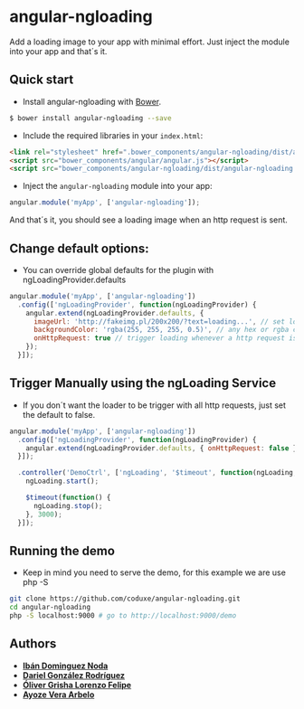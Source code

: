 # angular-ngloading

Add a loading image to your app with minimal effort. Just inject the module into your app and that´s it.

## Quick start

+ Install angular-ngloading with [Bower](https://github.com/bower/bower).

>
```bash
$ bower install angular-ngloading --save
```

+ Include the required libraries in your `index.html`:

>
``` html
<link rel="stylesheet" href=".bower_components/angular-ngloading/dist/angular-ngloading.min.css" >
<script src="bower_components/angular/angular.js"></script>
<script src="bower_components/angular-ngloading/dist/angular-ngloading.min.js"></script>
```

+ Inject the `angular-ngloading` module into your app:

>
``` js
angular.module('myApp', ['angular-ngloading']);
```

And that´s it, you should see a loading image when an http request is sent.

## Change default options:
+ You can override global defaults for the plugin with ngLoadingProvider.defaults

>
``` js
angular.module('myApp', ['angular-ngloading'])
  .config(['ngLoadingProvider', function(ngLoadingProvider) {
    angular.extend(ngLoadingProvider.defaults, {
      imageUrl: 'http://fakeimg.pl/200x200/?text=loading...', // set loading img
      backgroundColor: 'rgba(255, 255, 255, 0.5)', // any hex or rgba css value
      onHttpRequest: true // trigger loading whenever a http request is sent if set to true
    });
  }]);
```

## Trigger Manually using the ngLoading Service
+ If you don´t want the loader to be trigger with all http requests, just set the default to false.

>
``` js
angular.module('myApp', ['angular-ngloading'])
  .config(['ngLoadingProvider', function(ngLoadingProvider) {
    angular.extend(ngLoadingProvider.defaults, { onHttpRequest: false });
  }]);

  .controller('DemoCtrl', ['ngLoading', '$timeout', function(ngLoading, $timeout) {
    ngLoading.start();

    $timeout(function() {
      ngLoading.stop();
    }, 3000);
  }]);
```

## Running the demo

+ Keep in mind you need to serve the demo, for this example we are use php -S

>
``` sh
git clone https://github.com/coduxe/angular-ngloading.git
cd angular-ngloading
php -S localhost:9000 # go to http://localhost:9000/demo
```

## Authors

- [**Ibán Dominguez Noda**](https://github.com/ibandominguez)
- [**Dariel González Rodríguez**](https://github.com/DarielGonzalez)
- [**Óliver Grisha Lorenzo Felipe**](https://github.com/oliverGrisha)
- [**Ayoze Vera Arbelo**](https://github.com/AyozeVera)
